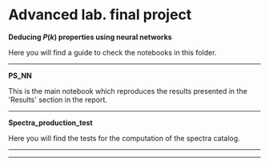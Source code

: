 # Advanced lab. final project
**Deducing $P(k)$ properties using neural networks**

Here you will find a guide to check the notebooks in this folder. 

---

**PS_NN**

This is the main notebook which reproduces the results presented in the 'Results' section in the report.

---

**Spectra_production_test**

Here you will find the tests for the computation of the spectra catalog.

---

****
